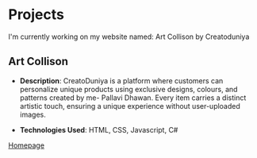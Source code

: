 # Projects
I'm currently working on my website named: Art Collison by Creatoduniya

## Art Collison

- **Description**: CreatoDuniya is a platform where customers can personalize unique products using exclusive designs, colours, and patterns created by me- Pallavi Dhawan.
Every item carries a distinct artistic touch, ensuring a unique experience without user-uploaded images.

- **Technologies Used**: HTML, CSS, Javascript, C#

[Homepage](index.markdown)
